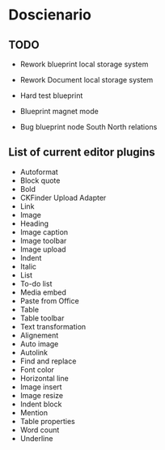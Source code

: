 # Doscienario
## TODO
* Rework blueprint local storage system
* Rework Document local storage system
* Hard test blueprint
* Blueprint magnet mode

* Bug blueprint node South North relations
## List of current editor plugins
* Autoformat
* Block quote
* Bold
* CKFinder Upload Adapter
* Link
* Image
* Heading
* Image caption
* Image toolbar
* Image upload
* Indent
* Italic
* List
* To-do list
* Media embed
* Paste from Office
* Table
* Table toolbar
* Text transformation
* Alignement
* Auto image 
* Autolink
* Find and replace
* Font color
* Horizontal line
* Image insert
* Image resize
* Indent block
* Mention
* Table properties
* Word count
* Underline